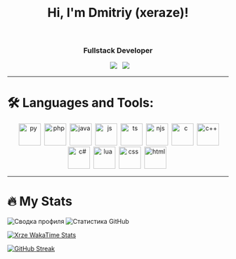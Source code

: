<div align="center">
  <h1>Hi, I'm Dmitriy (xeraze)!</h1>
  <h3>Fullstack Developer</h3>
  <a href="https://t.me/xrzeoff"><img src="https://img.shields.io/badge/Telegram-grey?style=for-the-badge&logo=telegram&logoColor=white" /></a>
  <a href="https://discord.gg/c4DrXDc5kX"><img src="https://img.shields.io/badge/Discord-gray?style=for-the-badge&logo=discord&logoColor=white" /></a>
</div>

---

# :hammer_and_wrench: Languages and Tools:
<div align="center">
  <img src="https://cdn.jsdelivr.net/gh/devicons/devicon/icons/python/python-original.svg" title="Python" alt="py" width="50" height="50"/>&nbsp;
  <img src="https://upload.wikimedia.org/wikipedia/commons/thumb/3/31/Webysther_20160423_-_Elephpant.svg/1200px-Webysther_20160423_-_Elephpant.svg.png" title="PHP" alt="php" width="50" height="50"/>&nbsp;
  <img src="https://www.svgrepo.com/show/303388/java-4-logo.svg" title="Java" alt="java" width="50" height="50"/>&nbsp;
  <img src="https://www.svgrepo.com/show/303206/javascript-logo.svg" title="JavaScript" alt="js" width="50" height="50"/>&nbsp;
  <img src="https://cdn-icons-png.flaticon.com/512/5968/5968381.png" title="TypeScript" alt="ts" width="50" height="50"/>&nbsp;
  <img src="https://cp.beget.com/shared/6ayu2lMsV1DpkfCrePd2HEMWvsKDBY-c/logo_nodejs2x.png.webp" title="Node.js" alt="njs" width="50" height="50"/>&nbsp;
  <img src="https://upload.wikimedia.org/wikipedia/commons/1/18/C_Programming_Language.svg" title="C" alt="c" width="50" height="50"/>&nbsp;
  <img src="https://upload.wikimedia.org/wikipedia/commons/thumb/1/18/ISO_C%2B%2B_Logo.svg/1822px-ISO_C%2B%2B_Logo.svg.png" title="C++" alt="c++" width="50" height="50"/>&nbsp;
  <img src="https://upload.wikimedia.org/wikipedia/commons/thumb/b/bd/Logo_C_sharp.svg/1820px-Logo_C_sharp.svg.png" title="C#" alt="c#" width="50" height="50"/>&nbsp;
  <img src="https://upload.wikimedia.org/wikipedia/commons/thumb/c/cf/Lua-Logo.svg/2048px-Lua-Logo.svg.png" title="Lua" alt="lua" width="50" height="50"/>&nbsp;
  <img src="https://cdn4.iconfinder.com/data/icons/flat-brand-logo-2/512/css3-512.png" title="CSS" alt="css" width="50" height="50"/>&nbsp;
  <img src="https://upload.wikimedia.org/wikipedia/commons/thumb/6/61/HTML5_logo_and_wordmark.svg/500px-HTML5_logo_and_wordmark.svg.png" title="HTML5" alt="html" width="50" height="50"/>&nbsp;
</div>

---

# :fire: My Stats

<img src="https://github-profile-summary-cards.vercel.app/api/cards/profile-details?username=xeraze&theme=gruvbox" alt="Сводка профиля"/>
<img src="https://github-profile-summary-cards.vercel.app/api/cards/stats?username=xeraze&theme=gruvbox" alt="Статистика GitHub"/>

[![Xrze WakaTime Stats](https://github-readme-stats.vercel.app/api/wakatime?username=xrze&show_icons=true&theme=gruvbox)](https://wakatime.com/@xrze)

[![GitHub Streak](http://github-readme-streak-stats.herokuapp.com?user=xeraze&theme=gruvbox&hide_border=true&date_format=j%20M%5B%20Y%5D)](https://github.com/xeraze)
